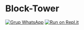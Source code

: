# Block-Tower
[![Grup WhatsApp](https://img.shields.io/badge/WhatsApp-25D366?style=for-the-badge&logo=whatsapp&logoColor=white)](https://chat.whatsapp.com/JYYtEWOhbLs7P2xcaihYhU)
[![Run on Repl.it](https://repl.it/badge/github/RFIunknown/Block-Tower)](https://repl.it/github/RFIunknown/Block-Tower)
